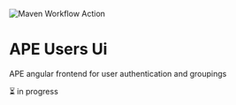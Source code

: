 ![Maven Workflow Action](https://github.com/Ma-Vin/ape-users-ui/actions/workflows/npm-build.yml/badge.svg)

# APE Users Ui
APE angular frontend for user authentication and groupings

:hourglass_flowing_sand: in progress